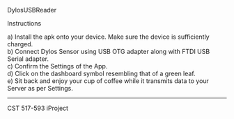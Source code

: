 DylosUSBReader 

Instructions
<br>

a) Install the apk onto your device. Make sure the device is sufficiently charged.<br>
b) Connect Dylos Sensor using USB OTG adapter along with FTDI USB Serial adapter.<br>
c) Confirm the Settings of the App.<br>
d) Click on the dashboard symbol resembling that of a green leaf.<br>
e) Sit back and enjoy your cup of coffee while it transmits data to your Server as per Settings.<br>

-----------------------------------


CST 517-593 iProject
